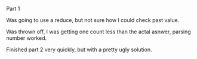 Part 1

Was going to use a reduce, but not sure how I could check past value.

Was thrown off, I was getting one count less than the actal asnwer, parsing number worked. 

Finished part 2 very quickly, but with a pretty ugly solution.
